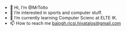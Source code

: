- 👋 Hi, I’m @MrTolto
- 👀 I’m interested in sports and computer stuff.
- 🌱 I’m currently learning Computer Scienc at ELTE IK.
- 📫 How to reach me balogh.ricsi.hivatalos@gmail.com

<!---
MrTolto/MrTolto is a ✨ special ✨ repository because its `README.md` (this file) appears on your GitHub profile.
You can click the Preview link to take a look at your changes.
--->
